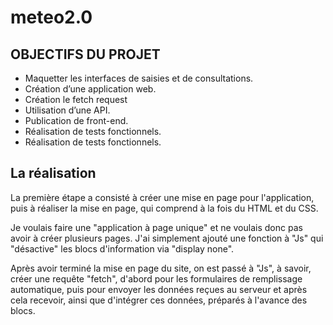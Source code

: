 # meteo2.0

<h2>OBJECTIFS DU PROJET</h2>

<ul>
  <li>Maquetter les interfaces de saisies et de consultations.</li>
  <li>Création d’une application web.</li>
  <li>Création le fetch request</li>
  <li>Utilisation d’une API.</li>
  <li>Publication de front-end.</li>
  <li>Réalisation de tests fonctionnels.</li>
  <li>Réalisation de tests fonctionnels.</li>
</ul>

<h2>La réalisation</h2>
<p>La première étape a consisté à créer une mise en page pour l'application, puis à réaliser la mise en page, qui comprend à la fois du HTML et du CSS.</p>
<p>Je voulais faire une "application à page unique" et ne voulais donc pas avoir à créer plusieurs pages. J'ai simplement ajouté une fonction à "Js" qui "désactive" les blocs d'information via "display none".</p>
<p>Après avoir terminé la mise en page du site, on est passé à "Js", à savoir, créer une requête "fetch", d'abord pour les formulaires de remplissage automatique, puis pour envoyer les données reçues au serveur et après cela recevoir, ainsi que d'intégrer ces données, préparés à l'avance des blocs.</p>










